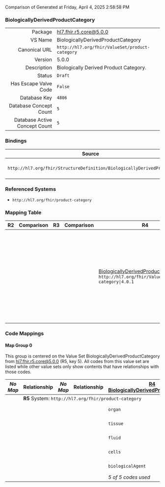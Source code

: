 Comparison of 
Generated at Friday, April 4, 2025 2:58:58 PM

### BiologicallyDerivedProductCategory

|      |     |
| ---: | --- |
| Package | hl7.fhir.r5.core@5.0.0 |
| VS Name | BiologicallyDerivedProductCategory |
| Canonical URL | `http://hl7.org/fhir/ValueSet/product-category` |
| Version | 5.0.0 |
| Description | Biologically Derived Product Category. |
| Status | `Draft` |
| Has Escape Valve Code | `False` |
| Database Key | `4806` |
| Database Concept Count | `5` |
| Database Active Concept Count | `5` |
### Bindings

| Source | Element | Binding | Strength | Element Short |
| ------ | ------- | ------- | -------- | ------------- |
| `http://hl7.org/fhir/StructureDefinition/BiologicallyDerivedProduct` | `BiologicallyDerivedProduct.productCategory` | `http://hl7.org/fhir/ValueSet/product-category` | `Example` | organ \| tissue \| fluid \| cells \| biologicalAgent |

### Referenced Systems

* `http://hl7.org/fhir/product-category`
### Mapping Table

| R2 | Comparison | R3 | Comparison | R4 | Comparison | R4B | Comparison | R5
| --- | --- | --- | --- | --- | --- | --- | --- | ---
| | | | | [BiologicallyDerivedProductCategory](/docs/R4/ValueSets/BiologicallyDerivedProductCategory.md)<br/> `http://hl7.org/fhir/ValueSet/product-category\|4.0.1` | →→→→→→→<br/>`Equivalent`<br/>- DBKey: `1653`<br/>- Reviewed: `n/a`<br/>- By: `n/a`<br/>→→→→→→→<hr/>←←←←←←←<br/>`Equivalent`<br/>- DBKey: `1654`<br/>- Reviewed: `n/a`<br/>- By: `n/a`<br/>←←←←←←←| [BiologicallyDerivedProductCategory](/docs/R4B/ValueSets/BiologicallyDerivedProductCategory.md)<br/> `http://hl7.org/fhir/ValueSet/product-category\|4.3.0` | →→→→→→→<br/>``<br/>- DBKey: `1811`<br/>- Reviewed: `n/a`<br/>- By: `n/a`<br/>→→→→→→→<hr/>←←←←←←←<br/>``<br/>- DBKey: `1812`<br/>- Reviewed: `n/a`<br/>- By: `n/a`<br/>←←←←←←←| [BiologicallyDerivedProductCategory](/docs/R5/ValueSets/BiologicallyDerivedProductCategory.md)<br/> `http://hl7.org/fhir/ValueSet/product-category\|5.0.0` 

### Code Mappings


#### Map Group 0

This group is centered on the Value Set BiologicallyDerivedProductCategory from hl7.fhir.r5.core@5.0.0 (R5, key 5).
All codes from this value set are listed while other value sets only show contents that have relationships with those codes.

| *No Map* | Relationship | *No Map* | Relationship | [R4 BiologicallyDerivedProductCategory](/docs/R4/ValueSets/BiologicallyDerivedProductCategory.md)| Relationship | [R4B BiologicallyDerivedProductCategory](/docs/R4B/ValueSets/BiologicallyDerivedProductCategory.md)| Relationship | R5 BiologicallyDerivedProductCategory
| --- | --- | --- | --- | --- | --- | --- | --- | ---
| <td colspan="8">**R5** System: `http://hl7.org/fhir/product-category`
| | | | | `organ`| _Equivalent_ <br/>(16770/16771)| `organ`| _Equivalent_ <br/>(18509/18510)| **`organ`**
| | | | | `tissue`| _Equivalent_ <br/>(16772/16773)| `tissue`| _Equivalent_ <br/>(18511/18512)| **`tissue`**
| | | | | `fluid`| _Equivalent_ <br/>(16774/16775)| `fluid`| _Equivalent_ <br/>(18513/18514)| **`fluid`**
| | | | | `cells`| _Equivalent_ <br/>(16776/16777)| `cells`| _Equivalent_ <br/>(18515/18516)| **`cells`**
| | | | | `biologicalAgent`| _Equivalent_ <br/>(16778/16779)| `biologicalAgent`| _Equivalent_ <br/>(18517/18518)| **`biologicalAgent`**
| | | | | *5 of 5 codes used* | | *5 of 5 codes used* | | *5 of 5 codes used* 

